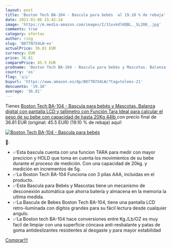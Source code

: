 ```yaml
---
layout: post
title: 'Boston Tech BA-104 - Bascula para bebés  al 19.10 % de rebaja'
date: 2021-01-06 15:42:14
image: 'https://m.media-amazon.com/images/I/31xvkdlKQBL._SL200_.jpg'
comments: true
category: ofertas
author: ring
slug: 'B077N7X4LW-es'
actualPrice: 36.81 EUR
currency: EUR
price: 36.81
comparePrice: 45.5 EUR
prodname: 'Boston Tech BA-104 - Bascula para bebés y Mascotas. Balanza digital con pantalla LCD y tallimetro con Función Tara  Ideal para calcular el peso de su bebe con capacidad de hasta 20Kg  44lb '
country: 'es'
flag: '🇪🇸'
buyurl: 'https://www.amazon.es/dp/B077N7X4LW/?tag=tolees-21'
descuento: '19.10'
average: '36.81'
---
```


Tienes [Boston Tech BA-104 - Bascula para bebés y Mascotas. Balanza digital con pantalla LCD y tallimetro con Función Tara  Ideal para calcular el peso de su bebe con capacidad de hasta 20Kg  44lb ](https://www.amazon.es/dp/B077N7X4LW/?tag=tolees-21) con precio final de  36.81 EUR (original: 45.5 EUR) (19.10 %  de rebaja) aqui!

[![Boston Tech BA-104 - Bascula para bebés ](https://m.media-amazon.com/images/I/31xvkdlKQBL._SL200_.jpg)](https://www.amazon.es/dp/B077N7X4LW/?tag=tolees-21)

🔎:

- ✅Esta bascula cuenta con una funcion TARA para medir con mayor precicion y HOLD que toma en cuenta los movimientos de su bebe durante el proceso de medición. Con una capacidad de 20kg. y medición en incrementos de 5g.
- ✅La Boston Tech BA-104 Funciona con 3 pilas AAA, incluidas en el producto.
- ✅Esta Bascula para Bebés y Mascotas tiene un mecanismo de desconexión automática que ahorra batería y almacena en la memoria la ultima medida.
- ✅La Bascula de Bebes Boston Tech BA-104, tiene una pantalla LCD retro-iluminada con dígitos grandes para su fácil lectura desde cualquier angulo.
- ✅La Boston tech BA-104 hace conversiones entre Kg./Lb/OZ es muy facil de limpiar con una superficie cóncava anti-resbalante y patas de goma antideslizantes resistentes al desgaste y para mayor estabilidad

[Comprar!!!](https://www.amazon.es/dp/B077N7X4LW/?tag=tolees-21)
